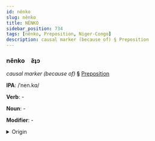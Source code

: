 ```yaml
---
id: nênko
slug: nênko
title: NÊNKO
sidebar_position: 734
tags: [nênko, Preposition, Niger-Congo]
description: causal marker (because of) § Preposition
---
```


### nênko&emsp;<span kind="abugida">ƨ̃ʇɔ</span>

*causal marker (because of)* **§** [Preposition](../../tags/Preposition)

**IPA**: /ˈnen.kɑ/

**Verb**: -

**Noun**: -

**Modifier**: -

<details>
    <summary>Origin</summary>
    Zulu ngenxa /ŋ(ɡ)eŋka/<br/>
    <em>Niger-Congo Language Family</em>
</details>